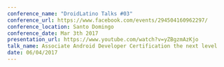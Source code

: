 ```yaml
---
conference_name: "DroidLatino Talks #03"
conference_url: https://www.facebook.com/events/294504160962297/
conference_location: Santo Domingo
conference_date: Mar 3th 2017
presentation_url: https://www.youtube.com/watch?v=yZBgzmAzKjo
talk_name: Associate Android Developer Certification the next level
date: 06/04/2017
---
```

